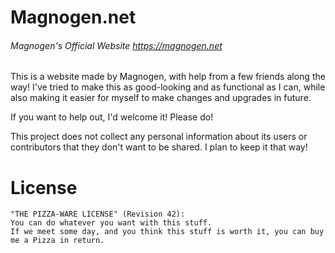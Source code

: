 # Magnogen.net
###### Magnogen's Official Website https://magnogen.net

This is a website made by Magnogen, with help from a few friends along the way!
I've tried to make this as good-looking and as functional as I can, while also making it easier for myself to make changes and upgrades in future.

If you want to help out, I'd welcome it! Please do!

This project does not collect any personal information about its users or contributors that they don't want to be shared. I plan to keep it that way!

License
=======
    "THE PIZZA-WARE LICENSE" (Revision 42):
    You can do whatever you want with this stuff. 
    If we meet some day, and you think this stuff is worth it, you can buy me a Pizza in return.
